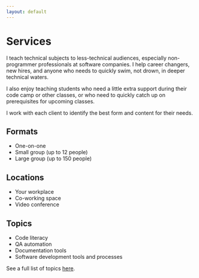 ```yaml
---
layout: default
---
```


# Services

I teach technical subjects to less-technical audiences, especially non-programmer professionals at software companies. I help career changers, new hires, and anyone who needs to quickly swim, not drown, in deeper technical waters. 

I also enjoy teaching students who need a little extra support during their code camp or other classes, or who need to quickly catch up on prerequisites for upcoming classes.

I work with each client to identify the best form and content for their needs.


## Formats

+ One-on-one
+ Small group (up to 12 people)
+ Large group (up to 150 people)


## Locations

+ Your workplace
+ Co-working space
+ Video conference


## Topics

+ Code literacy
+ QA automation 
+ Documentation tools
+ Software development tools and processes

See a full list of topics [here](topics.html).

